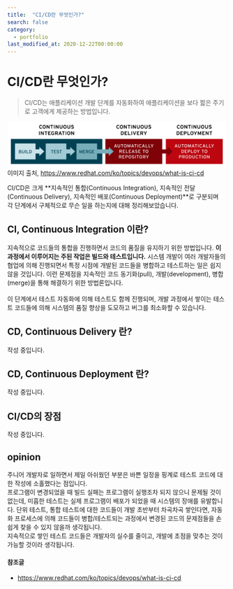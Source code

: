 ```yaml
---
title:  "CI/CD란 무엇인가?"
search: false
category: 
  - portfolio
last_modified_at: 2020-12-22T00:00:00
---
```


# CI/CD란 무엇인가?

> CI/CD는 애플리케이션 개발 단계를 자동화하여 애플리케이션을 보다 짧은 주기로 고객에게 제공하는 방법입니다.

![what-is-ci-cd-1](/images/what-is-ci-cd-1.PNG)
이미지 출처, <https://www.redhat.com/ko/topics/devops/what-is-ci-cd>

CI/CD은 크게 **지속적인 통합(Continuous Integration), 지속적인 전달(Continuous Delivery), 지속적인 배포(Continuous Deployment)**로 구분되며<br>
각 단계에서 구체적으로 무슨 일을 하는지에 대해 정리해보았습니다.

## CI, Continuous Integration 이란?
지속적으로 코드들의 통합을 진행하면서 코드의 품질을 유지하기 위한 방법입니다. **이 과정에서 이루어지는 주된 작업은 빌드와 테스트입니다.**
시스템 개발이 여러 개발자들의 협업에 의해 진행되면서 특정 시점에 개발된 코드들을 병합하고 테스트하는 일은 쉽지 않을 것입니다.
이런 문제점을 지속적인 코드 동기화(pull), 개발(development), 병합(merge)을 통해 해결하기 위한 방법론입니다.<br><br>
이 단계에서 테스트 자동화에 의해 테스트도 함께 진행되며, 개발 과정에서 쌓이는 테스트 코드들에 의해 시스템의 품질 향상을 도모하고 버그를 최소화할 수 있습니다. 

## CD, Continuous Delivery 란?
작성 중입니다.

## CD, Continuous Deployment 란?
작성 중입니다.

## CI/CD의 장점
작성 중입니다.

## opinion
주니어 개발자로 일하면서 제일 아쉬웠던 부분은 바쁜 일정을 핑계로 테스트 코드에 대한 작성에 소홀했다는 점입니다.<br>
프로그램이 변경되었을 때 빌드 실패는 프로그램이 실행조차 되지 않으니 문제될 것이 없는데, 미흡한 테스트는 실제 프로그램이 배포가 되었을 때 시스템의 장애를 유발합니다.
단위 테스트, 통합 테스트에 대한 코드들이 개발 초반부터 차곡차곡 쌓인다면, 자동화 프로세스에 의해 코드들이 병합/테스트되는 과정에서 변경된 코드의 문제점들을 손쉽게 찾을 수 있지 않을까 생각됩니다. <br>
지속적으로 쌓인 테스트 코드들은 개발자의 실수를 줄이고, 개발에 초점을 맞추는 것이 가능할 것이라 생각됩니다.

#### 참조글
- <https://www.redhat.com/ko/topics/devops/what-is-ci-cd>